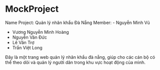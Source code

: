 # MockProject
Name Project: Quản lý nhân khẩu Đà Nẵng
Member: - Nguyễn Minh Vũ
- Vương Nguyễn Minh Hoàng
- Nguyễn Văn Đức
- Lê Văn Trợ
- Trần Việt Long

Đây là một trang web quản lý nhân khẩu đà nẵng, giúp cho các cán bộ có thể theo dõi và quản lý người dân trong khu vực hoạt động của mình.
